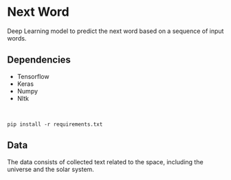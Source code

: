 # Next Word

Deep Learning model to predict the next word based on a sequence of input words.  

## Dependencies

* Tensorflow
* Keras
* Numpy
* Nltk

<br>

`pip install -r requirements.txt`  

## Data

The data consists of collected text related to the space, including the universe and the solar system.  

